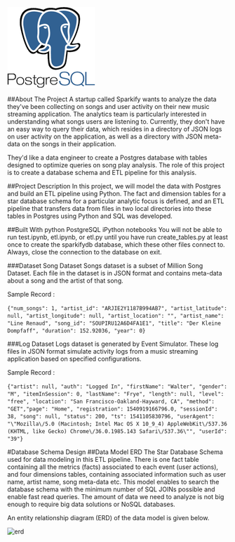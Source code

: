 ![postgres](https://github.com/AliYusufzai/data-modeling-with-postgres/blob/main/images/postgresSQLlogo.png)

##About The Project
A startup called Sparkify wants to analyze the data they've been collecting on songs and user activity on their new music streaming application. The analytics team is particularly interested in understanding what songs users are listening to. Currently, they don't have an easy way to query their data, which resides in a directory of JSON logs on user activity on the application, as well as a directory with JSON meta-data on the songs in their application.

They'd like a data engineer to create a Postgres database with tables designed to optimize queries on song play analysis. The role of this project is to create a database schema and ETL pipeline for this analysis.

##Project Description
In this project, we will model the data with Postgres and build an ETL pipeline using Python. The fact and dimension tables for a star database schema for a particular analytic focus is defined, and an ETL pipeline that transfers data from files in two local directories into these tables in Postgres using Python and SQL was developed.

##Built With
python
PostgreSQL
iPython notebooks
You will not be able to run test.ipynb, etl.ipynb, or etl.py until you have run create_tables.py at least once to create the sparkifydb database, which these other files connect to. Always, close the connection to the database on exit.

###Dataset
Song Dataset
Songs dataset is a subset of Million Song Dataset. Each file in the dataset is in JSON format and contains meta-data about a song and the artist of that song.

Sample Record :

```{"num_songs": 1, "artist_id": "ARJIE2Y1187B994AB7", "artist_latitude": null, "artist_longitude": null, "artist_location": "", "artist_name": "Line Renaud", "song_id": "SOUPIRU12A6D4FA1E1", "title": "Der Kleine Dompfaff", "duration": 152.92036, "year": 0}```

###Log Dataset
Logs dataset is generated by Event Simulator. These log files in JSON format simulate activity logs from a music streaming application based on specified configurations.

Sample Record :

```{"artist": null, "auth": "Logged In", "firstName": "Walter", "gender": "M", "itemInSession": 0, "lastName": "Frye", "length": null, "level": "free", "location": "San Francisco-Oakland-Hayward, CA", "method": "GET","page": "Home", "registration": 1540919166796.0, "sessionId": 38, "song": null, "status": 200, "ts": 1541105830796, "userAgent": "\"Mozilla\/5.0 (Macintosh; Intel Mac OS X 10_9_4) AppleWebKit\/537.36 (KHTML, like Gecko) Chrome\/36.0.1985.143 Safari\/537.36\"", "userId": "39"}```


#Database Schema Design
##Data Model ERD
The Star Database Schema used for data modeling in this ETL pipeline. There is one fact table containing all the metrics (facts) associated to each event (user actions), and four dimensions tables, containing associated information such as user name, artist name, song meta-data etc. This model enables to search the database schema with the minimum number of SQL JOINs possible and enable fast read queries. The amount of data we need to analyze is not big enough to require big data solutions or NoSQL databases.

An entity relationship diagram (ERD) of the data model is given below.

![erd]([https://github.com/AliYusufzai/data-modeling-with-postgres/blob/main/images/postgresSQLlogo.png](https://github.com/AliYusufzai/data-modeling-with-postgres/blob/main/images/erd.png))

